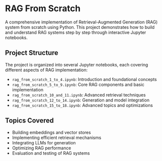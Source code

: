 # RAG From Scratch

A comprehensive implementation of Retrieval-Augmented Generation (RAG) system from scratch using Python. This project demonstrates how to build and understand RAG systems step by step through interactive Jupyter notebooks.

## Project Structure

The project is organized into several Jupyter notebooks, each covering different aspects of RAG implementation:

- `rag_from_scratch_1_to_4.ipynb`: Introduction and foundational concepts
- `rag_from_scratch_5_to_9.ipynb`: Core RAG components and basic implementation
- `rag_from_scratch_10_and_11.ipynb`: Advanced retrieval techniques
- `rag_from_scratch_12_to_14.ipynb`: Generation and model integration
- `rag_from_scratch_15_to_18.ipynb`: Advanced topics and optimizations

## Topics Covered

- Building embeddings and vector stores
- Implementing efficient retrieval mechanisms
- Integrating LLMs for generation
- Optimizing RAG performance
- Evaluation and testing of RAG systems
